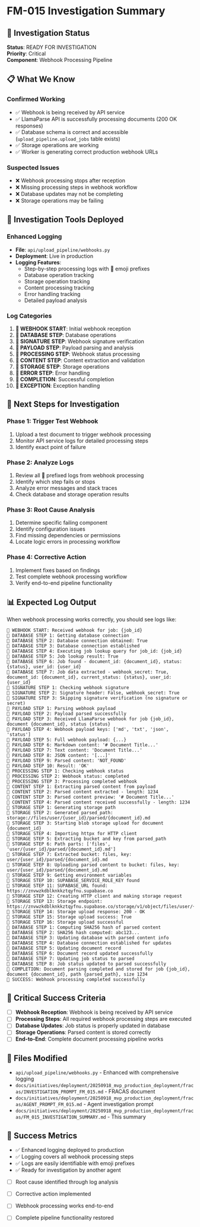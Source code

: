 # FM-015 Investigation Summary

## 🎯 **Investigation Status**
**Status**: READY FOR INVESTIGATION  
**Priority**: Critical  
**Component**: Webhook Processing Pipeline  

## 📋 **What We Know**

### **Confirmed Working**
- ✅ Webhook is being received by API service
- ✅ LlamaParse API is successfully processing documents (200 OK responses)
- ✅ Database schema is correct and accessible (`upload_pipeline.upload_jobs` table exists)
- ✅ Storage operations are working
- ✅ Worker is generating correct production webhook URLs

### **Suspected Issues**
- ❌ Webhook processing stops after reception
- ❌ Missing processing steps in webhook workflow
- ❌ Database updates may not be completing
- ❌ Storage operations may be failing

## 🔧 **Investigation Tools Deployed**

### **Enhanced Logging**
- **File**: `api/upload_pipeline/webhooks.py`
- **Deployment**: Live in production
- **Logging Features**:
  - Step-by-step processing logs with 🔔 emoji prefixes
  - Database operation tracking
  - Storage operation tracking
  - Content processing tracking
  - Error handling tracking
  - Detailed payload analysis

### **Log Categories**
1. **🔔 WEBHOOK START**: Initial webhook reception
2. **🔔 DATABASE STEP**: Database operations
3. **🔔 SIGNATURE STEP**: Webhook signature verification
4. **🔔 PAYLOAD STEP**: Payload parsing and analysis
5. **🔔 PROCESSING STEP**: Webhook status processing
6. **🔔 CONTENT STEP**: Content extraction and validation
7. **🔔 STORAGE STEP**: Storage operations
8. **🔔 ERROR STEP**: Error handling
9. **🔔 COMPLETION**: Successful completion
10. **🔔 EXCEPTION**: Exception handling

## 🧪 **Next Steps for Investigation**

### **Phase 1: Trigger Test Webhook**
1. Upload a test document to trigger webhook processing
2. Monitor API service logs for detailed processing steps
3. Identify exact point of failure

### **Phase 2: Analyze Logs**
1. Review all 🔔 prefixed logs from webhook processing
2. Identify which step fails or stops
3. Analyze error messages and stack traces
4. Check database and storage operation results

### **Phase 3: Root Cause Analysis**
1. Determine specific failing component
2. Identify configuration issues
3. Find missing dependencies or permissions
4. Locate logic errors in processing workflow

### **Phase 4: Corrective Action**
1. Implement fixes based on findings
2. Test complete webhook processing workflow
3. Verify end-to-end pipeline functionality

## 📊 **Expected Log Output**

When webhook processing works correctly, you should see logs like:
```
🔔 WEBHOOK START: Received webhook for job: {job_id}
🔔 DATABASE STEP 1: Getting database connection
🔔 DATABASE STEP 2: Database connection obtained: True
🔔 DATABASE STEP 3: Database connection established
🔔 DATABASE STEP 4: Executing job lookup query for job_id: {job_id}
🔔 DATABASE STEP 5: Job lookup result: True
🔔 DATABASE STEP 6: Job found - document_id: {document_id}, status: {status}, user_id: {user_id}
🔔 DATABASE STEP 7: Job data extracted - webhook_secret: True, document_id: {document_id}, current_status: {status}, user_id: {user_id}
🔔 SIGNATURE STEP 1: Checking webhook signature
🔔 SIGNATURE STEP 2: Signature header: False, webhook_secret: True
🔔 SIGNATURE STEP 3: Skipping signature verification (no signature or secret)
🔔 PAYLOAD STEP 1: Parsing webhook payload
🔔 PAYLOAD STEP 2: Payload parsed successfully
🔔 PAYLOAD STEP 3: Received LlamaParse webhook for job {job_id}, document {document_id}, status {status}
🔔 PAYLOAD STEP 4: Webhook payload keys: ['md', 'txt', 'json', 'status']
🔔 PAYLOAD STEP 5: Full webhook payload: {...}
🔔 PAYLOAD STEP 6: Markdown content: '# Document Title...'
🔔 PAYLOAD STEP 7: Text content: 'Document Title...'
🔔 PAYLOAD STEP 8: JSON content: '[...]'
🔔 PAYLOAD STEP 9: Parsed content: 'NOT_FOUND'
🔔 PAYLOAD STEP 10: Result: 'OK'
🔔 PROCESSING STEP 1: Checking webhook status
🔔 PROCESSING STEP 2: Webhook status: completed
🔔 PROCESSING STEP 3: Processing completed webhook
🔔 CONTENT STEP 1: Extracting parsed content from payload
🔔 CONTENT STEP 2: Parsed content extracted - length: 1234
🔔 CONTENT STEP 3: Parsed content preview: '# Document Title...'
🔔 CONTENT STEP 4: Parsed content received successfully - length: 1234
🔔 STORAGE STEP 1: Generating storage path
🔔 STORAGE STEP 2: Generated parsed_path: storage://files/user/{user_id}/parsed/{document_id}.md
🔔 STORAGE STEP 3: Starting blob storage upload for document {document_id}
🔔 STORAGE STEP 4: Importing httpx for HTTP client
🔔 STORAGE STEP 5: Extracting bucket and key from parsed_path
🔔 STORAGE STEP 6: Path parts: ['files', 'user/{user_id}/parsed/{document_id}.md']
🔔 STORAGE STEP 7: Extracted bucket: files, key: user/{user_id}/parsed/{document_id}.md
🔔 STORAGE STEP 8: Uploading parsed content to bucket: files, key: user/{user_id}/parsed/{document_id}.md
🔔 STORAGE STEP 9: Getting environment variables
🔔 STORAGE STEP 10: SUPABASE_SERVICE_ROLE_KEY found
🔔 STORAGE STEP 11: SUPABASE_URL found: https://znvwzkdblknkkztqyfnu.supabase.co
🔔 STORAGE STEP 12: Creating HTTP client and making storage request
🔔 STORAGE STEP 13: Storage endpoint: https://znvwzkdblknkkztqyfnu.supabase.co/storage/v1/object/files/user/{user_id}/parsed/{document_id}.md
🔔 STORAGE STEP 14: Storage upload response: 200 - OK
🔔 STORAGE STEP 15: Storage upload success: True
🔔 STORAGE STEP 16: Storage upload successful
🔔 DATABASE STEP 1: Computing SHA256 hash of parsed content
🔔 DATABASE STEP 2: SHA256 hash computed: abc123...
🔔 DATABASE STEP 3: Updating database with parsed content info
🔔 DATABASE STEP 4: Database connection established for updates
🔔 DATABASE STEP 5: Updating document record
🔔 DATABASE STEP 6: Document record updated successfully
🔔 DATABASE STEP 7: Updating job status to parsed
🔔 DATABASE STEP 8: Job status updated to parsed successfully
🔔 COMPLETION: Document parsing completed and stored for job {job_id}, document {document_id}, path {parsed_path}, size 1234
🔔 SUCCESS: Webhook processing completed successfully
```

## 🚨 **Critical Success Criteria**

- [ ] **Webhook Reception**: Webhook is being received by API service
- [ ] **Processing Steps**: All required webhook processing steps are executed
- [ ] **Database Updates**: Job status is properly updated in database
- [ ] **Storage Operations**: Parsed content is stored correctly
- [ ] **End-to-End**: Complete document processing pipeline works

## 📁 **Files Modified**

- `api/upload_pipeline/webhooks.py` - Enhanced with comprehensive logging
- `docs/initiatives/deployment/20250918_mvp_production_deployment/fracas/INVESTIGATION_PROMPT_FM_015.md` - FRACAS document
- `docs/initiatives/deployment/20250918_mvp_production_deployment/fracas/AGENT_PROMPT_FM_015.md` - Agent investigation prompt
- `docs/initiatives/deployment/20250918_mvp_production_deployment/fracas/FM_015_INVESTIGATION_SUMMARY.md` - This summary

## 🎯 **Success Metrics**

- ✅ Enhanced logging deployed to production
- ✅ Logging covers all webhook processing steps
- ✅ Logs are easily identifiable with emoji prefixes
- ✅ Ready for investigation by another agent
- [ ] Root cause identified through log analysis
- [ ] Corrective action implemented
- [ ] Webhook processing works end-to-end
- [ ] Complete pipeline functionality restored

